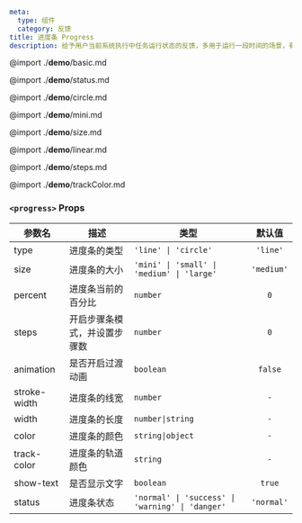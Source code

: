 ```yaml
meta:
  type: 组件
  category: 反馈
title: 进度条 Progress
description: 给予用户当前系统执行中任务运行状态的反馈，多用于运行一段时间的场景，有效减轻用户在等待中产生的焦虑感。
```

@import ./__demo__/basic.md

@import ./__demo__/status.md

@import ./__demo__/circle.md

@import ./__demo__/mini.md

@import ./__demo__/size.md

@import ./__demo__/linear.md

@import ./__demo__/steps.md

@import ./__demo__/trackColor.md
### `<progress>` Props

|参数名|描述|类型|默认值|
|---|---|---|:---:|
|type|进度条的类型|`'line' \| 'circle'`|`'line'`|
|size|进度条的大小|`'mini' \| 'small' \| 'medium' \| 'large'`|`'medium'`|
|percent|进度条当前的百分比|`number`|`0`|
|steps|开启步骤条模式，并设置步骤数|`number`|`0`|
|animation|是否开启过渡动画|`boolean`|`false`|
|stroke-width|进度条的线宽|`number`|`-`|
|width|进度条的长度|`number\|string`|`-`|
|color|进度条的颜色|`string\|object`|`-`|
|track-color|进度条的轨道颜色|`string`|`-`|
|show-text|是否显示文字|`boolean`|`true`|
|status|进度条状态|`'normal' \| 'success' \| 'warning' \| 'danger'`|`'normal'`|


